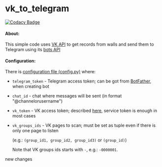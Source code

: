 # vk_to_telegram

[![Codacy Badge](https://api.codacy.com/project/badge/Grade/551abbcb96b44a56a4129fa2f29b9d75)](https://www.codacy.com/app/dkder3k/vk_to_telegram?utm_source=github.com&amp;utm_medium=referral&amp;utm_content=dkder3k/vk_to_telegram&amp;utm_campaign=Badge_Grade)
#### About:
This simple code uses [VK API](https://vk.com/dev/methods) to get records from walls
and send them to Telegram using its [bots API](https://core.telegram.org/bots/api)

#### Configuration:
There is [configuration file (config.py)](https://github.com/dkder3k/vk_to_telegram/blob/master/config.py) where:
* `telegram_token` - Telegram access token; can be got from [BotFather](https://telegram.me/botfather), when creating bot
* `chat_id` - chat where messages will be sent (in format "@channelorusername")
* `vk_token` - VK access token; described [here](https://vk.com/dev/access_token?f=3.%20Service%20Token),
service token is enough in most cases
* `vk_groups_ids` - VK pages to scan; must be set as tuple even if there is only one page to listen

  (e.g.: `(group_id1, group_id2, group_id3)` or `(group_id)`)
  
  Note that VK groups ids starts with `-`, e.g.: `-0000001`.

new changes
